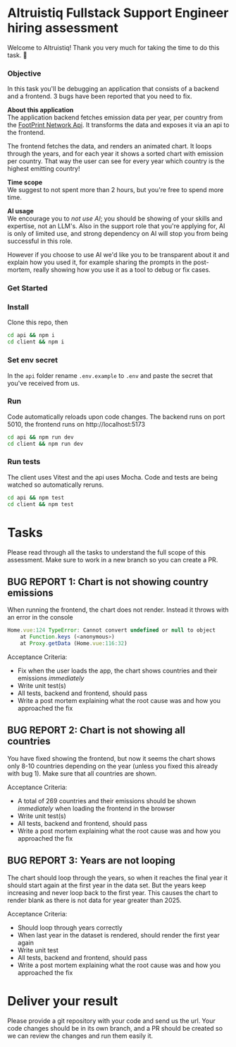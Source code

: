 # Altruistiq Fullstack Support Engineer hiring assessment

Welcome to Altruistiq! Thank you very much for taking the time to do this task. 🙏

### Objective

In this task you'll be debugging an application that consists of a backend and a frontend. 3 bugs have been reported that you need to fix.

**About this application**<br/>
The application backend fetches emission data per year, per country from the [FootPrint Network Api](https://data.footprintnetwork.org/#/api). It transforms the data and exposes it via an api to the frontend.

The frontend fetches the data, and renders an animated chart. It loops through the years, and for each year it shows a sorted chart with emission per country. That way the user can see for every year which country is the highest emitting country!

**Time scope**<br/>
We suggest to not spent more than 2 hours, but you're free to spend more time.

**AI usage**<br/>
We encourage you to _not use AI_; you should be showing of your skills and expertise, not an LLM's. Also in the support role that you're applying for, AI is only of limited use, and strong dependency on AI will stop you from being successful in this role.

However if you choose to use AI we'd like you to be transparent about it and explain how you used it, for example sharing the prompts in the post-mortem, really showing how you use it as a tool to debug or fix cases.

### Get Started

### Install

Clone this repo, then

```bash
cd api && npm i
cd client && npm i
```

### Set env secret

In the `api` folder rename `.env.example` to `.env` and paste the secret that you've received from us.

### Run

Code automatically reloads upon code changes.
The backend runs on port 5010, the frontend runs on http://localhost:5173

```bash
cd api && npm run dev
cd client && npm run dev
```

### Run tests

The client uses Vitest and the api uses Mocha. Code and tests are being watched so automatically reruns.

```bash
cd api && npm test
cd client && npm test
```

# Tasks

Please read through all the tasks to understand the full scope of this assessment.
Make sure to work in a new branch so you can create a PR.

## BUG REPORT 1: Chart is not showing country emissions

When running the frontend, the chart does not render. Instead it throws with an error in the console

```js
Home.vue:124 TypeError: Cannot convert undefined or null to object
    at Function.keys (<anonymous>)
    at Proxy.getData (Home.vue:116:32)
```

Acceptance Criteria:

- Fix when the user loads the app, the chart shows countries and their emissions _immediately_
- Write unit test(s)
- All tests, backend and frontend, should pass
- Write a post mortem explaining what the root cause was and how you approached the fix

## BUG REPORT 2: Chart is not showing all countries

You have fixed showing the frontend, but now it seems the chart shows only 8-10 countries depending on the year (unless you fixed this already with bug 1). Make sure that all countries are shown.

Acceptance Criteria:

- A total of 269 countries and their emissions should be shown _immediately_ when loading the frontend in the browser
- Write unit test(s)
- All tests, backend and frontend, should pass
- Write a post mortem explaining what the root cause was and how you approached the fix

## BUG REPORT 3: Years are not looping

The chart should loop through the years, so when it reaches the final year it should start again at the first year in the data set. But the years keep increasing and never loop back to the first year. This causes the chart to render blank as there is not data for year greater than 2025.

Acceptance Criteria:

- Should loop through years correctly
- When last year in the dataset is rendered, should render the first year again
- Write unit test
- All tests, backend and frontend, should pass
- Write a post mortem explaining what the root cause was and how you approached the fix

# Deliver your result

Please provide a git repository with your code and send us the url.
Your code changes should be in its own branch, and a PR should be created so we can review the changes and run them easily it.
